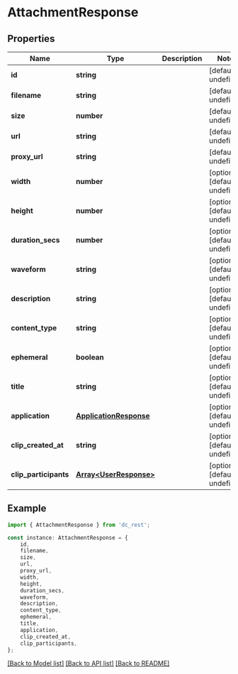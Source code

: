 # AttachmentResponse


## Properties

Name | Type | Description | Notes
------------ | ------------- | ------------- | -------------
**id** | **string** |  | [default to undefined]
**filename** | **string** |  | [default to undefined]
**size** | **number** |  | [default to undefined]
**url** | **string** |  | [default to undefined]
**proxy_url** | **string** |  | [default to undefined]
**width** | **number** |  | [optional] [default to undefined]
**height** | **number** |  | [optional] [default to undefined]
**duration_secs** | **number** |  | [optional] [default to undefined]
**waveform** | **string** |  | [optional] [default to undefined]
**description** | **string** |  | [optional] [default to undefined]
**content_type** | **string** |  | [optional] [default to undefined]
**ephemeral** | **boolean** |  | [optional] [default to undefined]
**title** | **string** |  | [optional] [default to undefined]
**application** | [**ApplicationResponse**](ApplicationResponse.md) |  | [optional] [default to undefined]
**clip_created_at** | **string** |  | [optional] [default to undefined]
**clip_participants** | [**Array&lt;UserResponse&gt;**](UserResponse.md) |  | [optional] [default to undefined]

## Example

```typescript
import { AttachmentResponse } from 'dc_rest';

const instance: AttachmentResponse = {
    id,
    filename,
    size,
    url,
    proxy_url,
    width,
    height,
    duration_secs,
    waveform,
    description,
    content_type,
    ephemeral,
    title,
    application,
    clip_created_at,
    clip_participants,
};
```

[[Back to Model list]](../README.md#documentation-for-models) [[Back to API list]](../README.md#documentation-for-api-endpoints) [[Back to README]](../README.md)
